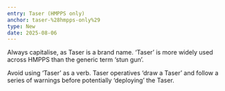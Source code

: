 ```yaml
---
entry: Taser (HMPPS only)
anchor: taser-%28hmpps-only%29
type: New
date: 2025-08-06
---
```


Always capitalise, as Taser is a brand name. ‘Taser’ is more widely used across HMPPS than the generic term ‘stun gun’.

Avoid using ‘Taser’ as a verb. Taser operatives ‘draw a Taser’ and follow a series of warnings before potentially ‘deploying’ the Taser.
